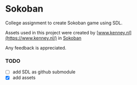 # Sokoban
College assignment to create Sokoban game using SDL.

Assets used in this project were created by [www.kenney.nl](https://www.kenney.nl/) in [Sokoban](https://www.kenney.nl/assets/sokoban)

Any feedback is appreciated.

### TODO
- [ ] add SDL as github submodule
- [x] add assets

